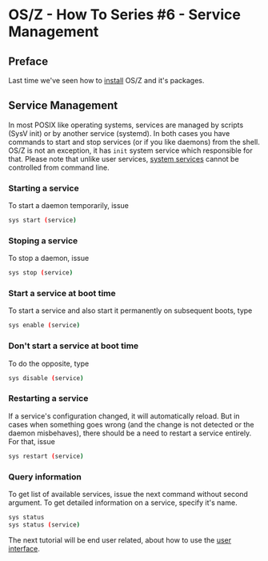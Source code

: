 OS/Z - How To Series #6 - Service Management
============================================

Preface
-------

Last time we've seen how to [install](https://github.com/bztsrc/osz/blob/master/docs/howto5-install.md) OS/Z and it's packages.

Service Management
------------------

In most POSIX like operating systems, services are managed by scripts (SysV init) or by another service (systemd). In both cases
you have commands to start and stop services (or if you like daemons) from the shell. OS/Z is not an exception, it has
`init` system service which responsible for that. Please note that unlike user services, [system services](https://github.com/bztsrc/osz/blob/master/docs/services.md)
cannot be controlled from command line.

### Starting a service

To start a daemon temporarily, issue

```sh
sys start (service)
```

### Stoping a service

To stop a daemon, issue

```sh
sys stop (service)
```

### Start a service at boot time

To start a service and also start it permanently on subsequent boots, type

```sh
sys enable (service)
```

### Don't start a service at boot time

To do the opposite, type

```sh
sys disable (service)
```

### Restarting a service

If a service's configuration changed, it will automatically reload. But in cases when something
goes wrong (and the change is not detected or the daemon misbehaves), there should be a need to restart a service
entirely. For that, issue

```sh
sys restart (service)
```

### Query information

To get list of available services, issue the next command without second argument. To get detailed information on a service,
specify it's name.

```sh
sys status
sys status (service)
```

The next tutorial will be end user related, about how to use the [user interface](https://github.com/bztsrc/osz/blob/master/docs/howto7-interface.md).

